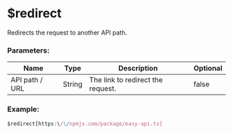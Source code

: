 # $redirect
Redirects the request to another API path.

### Parameters:
| Name           | Type                | Description                                  | Optional |
| -------------- | ------------------- | -------------------------------------------- | -------- |
| API path / URL | String              | The link to redirect the request.            | false    |

### Example:
```js
$redirect[https:\/\/npmjs.com/package/easy-api.ts]
```